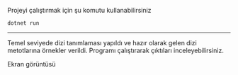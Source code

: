 Projeyi çalıştırmak için şu komutu kullanabilirsiniz
<br>

    dotnet run

---

Temel seviyede dizi tanımlaması yapıldı ve hazır olarak gelen dizi metotlarına örnekler verildi. Programı çalıştırarak çıktıları inceleyebilirsiniz.

Ekran görüntüsü
<br>

